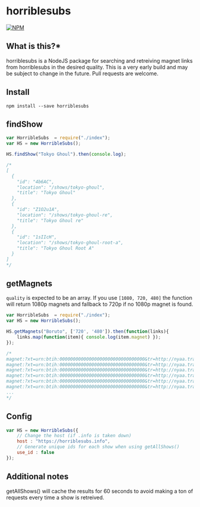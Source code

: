 horriblesubs
=============

[![NPM](https://nodei.co/npm/horriblesubs.png?downloads=true)](https://nodei.co/npm/horriblesubs/)

**What is this?***
------------------
horriblesubs is a NodeJS package for searching and retreiving magnet links from horriblesubs in the desired quality.
This is a very early build and may be subject to change in the future.
Pull requests are welcome.

Install
---------------------

```npm install --save horriblesubs```

findShow
---------------------

```javascript
var HorribleSubs  = require("./index");
var HS = new HorribleSubs();

HS.findShow("Tokyo Ghoul").then(console.log);

/*
[
  {
    "id": "4b6AC",
    "location": "/shows/tokyo-ghoul",
    "title": "Tokyo Ghoul"
  },
  {
    "id": "Z1O2u1A",
    "location": "/shows/tokyo-ghoul-re",
    "title": "Tokyo Ghoul re"
  },
  {
    "id": "1sIIcH",
    "location": "/shows/tokyo-ghoul-root-a",
    "title": "Tokyo Ghoul Root A"
  }
]
*/
```

getMagnets
---------------------

`quality` is expected to be an array. If you use `[1080, 720, 480]` the function will return 1080p magnets and fallback to 720p if no 1080p magnet is found.

```javascript
var HorribleSubs  = require("./index");
var HS = new HorribleSubs();

HS.getMagnets("Boruto", ['720', '480']).then(function(links){
    links.map(function(item){ console.log(item.magnet) });
});

/*
magnet:?xt=urn:btih:00000000000000000000000000000000&tr=http://nyaa.tracker.foo:7777
magnet:?xt=urn:btih:00000000000000000000000000000000&tr=http://nyaa.tracker.foo:7777
magnet:?xt=urn:btih:00000000000000000000000000000000&tr=http://nyaa.tracker.foo:7777
magnet:?xt=urn:btih:00000000000000000000000000000000&tr=http://nyaa.tracker.foo:7777
magnet:?xt=urn:btih:00000000000000000000000000000000&tr=http://nyaa.tracker.foo:7777
magnet:?xt=urn:btih:00000000000000000000000000000000&tr=http://nyaa.tracker.foo:7777
...
*/
```

Config
---------------------

```javascript
var HS = new HorribleSubs({
    // Change the host (if .info is taken down)
    host : "https://horriblesubs.info",
    // Generate unique ids for each show when using getAllShows()
    use_id : false
});
```

Additional notes
---------------------

getAllShows() will cache the results for 60 seconds to avoid making a ton of requests every time a show is retreived.
